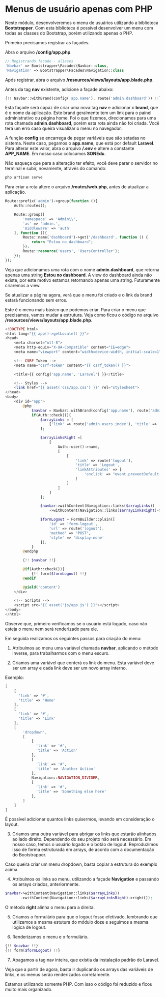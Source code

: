 # Menus de usuário apenas com PHP

Neste módulo, desenvolveremos o menu de usuários utilizando a biblioteca **Bootstrapper**. Com esta biblioteca é possível desenvolver um menu com todas as classes do Bootstrap, porém utilizando apenas o PHP.

Primeiro precisamos registrar as façades.

Abra o arquivo **/config/app.php**.

```php
// Registrando facade - aliases
'Navbar' => Bootstrapper\Facades\Navbar::class,
'Navigation' => Bootstrapper\Facades\Navigation::class
```

Após registrar, abra o arquivo **/resources/views/layouts/app.blade.php**.

Antes da tag **nav** existente, adicione a façade abaixo:

```php
{!! Navbar::withBrand(config('app.name'), route('admin.dashboard')) !!}
```

Esta façade será capaz de criar uma nova tag **nav** e adicionar o **brand**, que é o nome da aplicação. Este brand geralmente tem um link para o painel administrativo ou página home. Foi o que fizemos, direcionamos para uma rota chamada **admin.dashboard**, porém esta rota ainda não foi criada. Você terá um erro caso queira visualizar o menu no navegador.

A função **config** se encarrega de pegar variáveis que são setadas no sistema. Neste caso, pegamos o **app.name**, que está por default **Laravel**. Para alterar este valor, abra o arquivo **/.env** e altere a constante **APP_NAME**. Em nosso caso colocamos **SONEdu**.

Não esqueça que para a alteração ter efeito, você deve parar o servidor no terminal e subir, novamente, através do comando:

```sh
php artisan serve
```

Para criar a rota altere o arquivo **/routes/web.php**, antes de atualizar a aplicação.

```php
Route::prefix('admin')->group(function (){
    Auth::routes();

    Route::group([
        'namespace' => 'Admin\\',
        'as' => 'admin.',
        'middleware' => 'auth'
    ], function (){
        Route::name('dashboard')->get('/dashboard', function () {
            return "Estou no dashboard";
        });
        Route::resource('users', 'UsersController');
    });
});
```

Veja que adicionamos uma rota com o nome **admin.dashboard**, que retorna apenas uma string **Estou no dashboard**. A view do dashboard ainda não existe, por este motivo estamos retornando apenas uma string. Futuramente criaremos a view.

Se atualizar a página agora, verá que o menu foi criado e o link da brand estará funcionando sem erros.

Este é o menu mais básico que podemos criar. Para criar o menu que precisamos, vamos mudar a estrutura. Veja como ficou o código no arquivo **/resources/views/layouts/app.blade.php**.

```php
<!DOCTYPE html>
<html lang="{{ app()->getLocale() }}">
<head>
    <meta charset="utf-8">
    <meta http-equiv="X-UA-Compatible" content="IE=edge">
    <meta name="viewport" content="width=device-width, initial-scale=1">

    <!-- CSRF Token -->
    <meta name="csrf-token" content="{{ csrf_token() }}">

    <title>{{ config('app.name', 'Laravel') }}</title>

    <!-- Styles -->
    <link href="{{ asset('css/app.css') }}" rel="stylesheet">
</head>
<body>
    <div id="app">
        @php
            $navbar = Navbar::withBrand(config('app.name'), route('admin.dashboard'))->inverse();
            if(Auth::check()){                
                $arrayLinks = [
                    ['link' => route('admin.users.index'), 'title' => 'Usuários']
                ];

                $arrayLinksRight =[
                    [
                        Auth::user()->name,
                        [
                            [
                                'link' => route('logout'),
                                'title' => 'Logout',
                                'linkAttributes' => [
                                    'onclick' => "event.preventDefault();document.getElementById(\"form-logout\").submit();"
                                ]
                            ]
                        ]
                    ]
                ];

                $navbar->withContent(Navigation::links($arrayLinks))
                    ->withContent(Navigation::links($arrayLinksRight)->right());

                $formLogout = FormBuilder::plain([
                    'id' => 'form-logout',
                    'url' => route('logout'),
                    'method' => 'POST',
                    'style' => 'display:none'
                ]);
            }
        @endphp

        {!! $navbar !!}

        @if(Auth::check()){
            {!! form($formLogout) !!}
        @endif

        @yield('content')
    </div>

    <!-- Scripts -->
    <script src="{{ asset('js/app.js') }}"></script>
</body>
</html>
```

Observe que, primeiro verificamos se o usuário está logado, caso não esteja o menu nem será renderizado para ele.

Em seguida realizamos os seguintes passos para criação do menu:

1. Atribuímos ao menu uma variável chamada **navbar**, aplicando o método inverse, para trabalharmos com o menu escuro.

2. Criamos uma variável que conterá os link do menu. Esta variável deve ser um array e cada link deve ser um novo array interno.
	
Exemplo:

```php
[
	[
	  'link' => '#',
	  'title' => 'Home'
	],
	[
	  'link' => '#',
	  'title' => 'Link'
	],
	[
		'dropdown',
		[
			[
			  'link' => '#',
			  'title' => 'Action'
			],
			[
			  'link' => '#',
			  'title' => 'Another Action'
			],
			Navigation::NAVIGATION_DIVIDER,
			[
			  'link' => '#',
			  'title' => 'Something else here'
			],
		]
	]
]
```

É possível adicionar quantos links quisermos, levando em consideração o layout.

3. Criamos uma outra variável para abrigar os links que estarão alinhados ao lado direito. Dependendo do seu projeto não será necessário. Em nosso caso, temos o usuário logado e o botão de logout. Reproduzimos isso de forma estruturada em arrays, de acordo com a documentação do Bootstrapper.

Caso queira criar um menu dropdown, basta copiar a estrutura do exemplo acima.

4. Atribuímos os links ao menu, utilizando a façade **Navigation** e passando os arrays criados, anteriormente.

```php
$navbar->withContent(Navigation::links($arrayLinks))
       ->withContent(Navigation::links($arrayLinksRight)->right());
```

O método **right** alinha o menu para a direita.

5. Criamos o formulário para que o logout fosse efetivado, lembrando que utilizamos a mesma estutura do módulo doze e seguimos a mesma lógica de logout.

6. Renderizamos o menu e o formulário.

```php
{!! $navbar !!}
{!! form($formLogout) !!}
```

7. Apagamos a tag nav inteira, que existia da instalação padrão do Laravel.

Veja que a partir de agora, basta ir duplicando os arrays das variáveis de links, e os menus serão renderizados corretamente.

Estamos utilizando somente PHP. Com isso o código foi reduzido e ficou muito mais organizado.